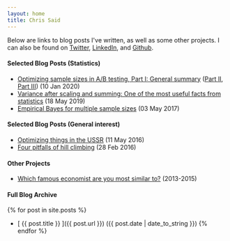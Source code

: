 ```yaml
---
layout: home
title: Chris Said
---
```


Below are links to blog posts I've written, as well as some other projects. I can also be found on [Twitter](https://twitter.com/Chris_Said), [LinkedIn](https://www.linkedin.com/in/chris-said-97986b6b/), and [Github](https://github.com/csaid).

#### Selected Blog Posts (Statistics)
* [Optimizing sample sizes in A/B testing, Part I: General summary](/2020/01/10/optimizing-sample-sizes-in-ab-testing-part-I/) ([Part II](/2020/01/10/optimizing-sample-sizes-in-ab-testing-part-II/), [Part III](/2020/01/10/optimizing-sample-sizes-in-ab-testing-part-III/)) (10 Jan 2020)
* [Variance after scaling and summing: One of the most useful facts from statistics](/2019/05/18/variance_after_scaling_and_summing/) (18 May 2019)
* [Empirical Bayes for multiple sample sizes](/2017/05/03/empirical-bayes-for-multiple-sample-sizes/) (03 May 2017)

#### Selected Blog Posts (General interest)
* [Optimizing things in the USSR](/2016/05/11/optimizing-things-in-the-ussr/) (11 May 2016)
* [Four pitfalls of hill climbing](/2016/02/28/four-pitfalls-of-hill-climbing/) (28 Feb 2016)

#### Other Projects
* [Which famous economist are you most similar to?](http://whichfamouseconomistareyoumostsimilarto.com/) (2013-2015)

#### Full Blog Archive

{% for post in site.posts %}
  * [ {{ post.title }} ]({{ post.url }}) ({{ post.date | date_to_string }})
{% endfor %}
